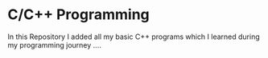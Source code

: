 # C/C++ Programming
In this Repository  I  added all my basic  C++ programs which I learned during my programming journey ....
